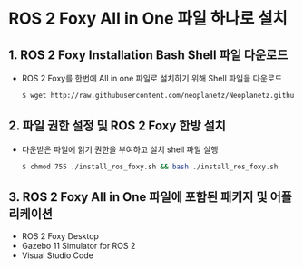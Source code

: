 # ROS 2 Foxy All in One 파일 하나로 설치

## 1. ROS 2 Foxy Installation Bash Shell 파일 다운로드
- ROS 2 Foxy를 한번에 All in one 파일로 설치하기 위해 Shell 파일을 다운로드
  ```bash
  $ wget http://raw.githubusercontent.com/neoplanetz/Neoplanetz.github.io/main/install_ros_foxy.sh  
  ```

## 2. 파일 권한 설정 및 ROS 2 Foxy 한방 설치
- 다운받은 파일에 읽기 권한을 부여하고 설치 shell 파일 실행
  ```bash
  $ chmod 755 ./install_ros_foxy.sh && bash ./install_ros_foxy.sh
  ```

## 3. ROS 2 Foxy All in One 파일에 포함된 패키지 및 어플리케이션
- ROS 2 Foxy Desktop
- Gazebo 11 Simulator for ROS 2
- Visual Studio Code